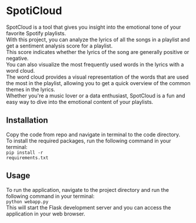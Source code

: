 # SpotiCloud

SpotCloud is a tool that gives you insight into the emotional tone of your favorite Spotify playlists.<br>
With this project, you can analyze the lyrics of all the songs in a playlist and get a sentiment analysis score for a playlist.<br>
This score indicates whether the lyrics of the song are generally positive or negative.<br>
You can also visualize the most frequently used words in the lyrics with a word cloud.<br>
The word cloud provides a visual representation of the words that are used the most in the playlist,
allowing you to get a quick overview of the common themes in the lyrics.<br> 
Whether you're a music lover or a data enthusiast, SpotCloud is a fun and easy way to dive into the emotional
content of your playlists.<br>

## Installation

Copy the code from repo and navigate in terminal to the code directory.<br> To install the required packages, run the following command in your terminal:
<br><code>pip install -r requirements.txt</code>

## Usage

To run the application, navigate to the project directory and run the following command in your terminal: <br><code>python webapp.py</code> <br>
This will start the Flask development server and you can access the application in your web browser.
